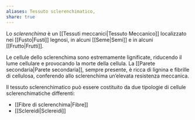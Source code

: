 ```yaml
---
aliases: Tessuto sclerenchimatico,
share: true
---
```

Lo *sclerenchima* è un [[Tessuti meccanici|Tessuto Meccanico]] localizzato nei [[Fusto|Fusti]] legnosi, in alcuni [[Seme|Semi]] e in alcuni [[Frutto|Frutti]].

Le cellule dello sclerenchima sono estremamente lignificate, riducendo il lume cellulare e provocando la morte della cellula.
La [[Parete secondaria|Parete secondaria]], sempre presente, è ricca di lignina e fibrille di cellulosa, conferendo allo sclerenchima un’elevata resistenza meccanica.

Il tessuto sclerenchimatico può essere costituito da due tipologie di cellule sclerenchimatiche differenti:
- [[Fibre di sclerenchima|Fibre]]
- [[Sclereidi|Sclereidi]]